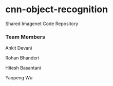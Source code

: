 # cnn-object-recognition

Shared Imagenet Code Repository  

### Team Members 
Ankit Devani

Rohan Bhanderi

Hitesh Basantani

Yaopeng Wu
